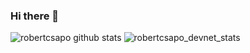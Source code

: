 ### Hi there 👋

<!--
**robertcsapo/robertcsapo** is a ✨ _special_ ✨ repository because its `README.md` (this file) appears on your GitHub profile.

Here are some ideas to get you started:

- 🔭 I’m currently working on ...
- 🌱 I’m currently learning ...
- 👯 I’m looking to collaborate on ...
- 🤔 I’m looking for help with ...
- 💬 Ask me about ...
- 📫 How to reach me: ...
- 😄 Pronouns: ...
- ⚡ Fun fact: ...
-->

![robertcsapo github stats](https://github-readme-stats.vercel.app/api?username=robertcsapo&show_icons=true&hide_border=true)
![robertcsapo_devnet_stats](https://cisco-devnet-stats-svg.csapo.se/user/robertcsapo) 
